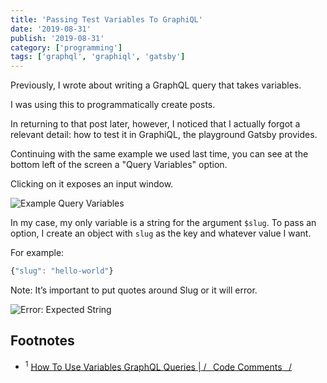 ```yaml
---
title: 'Passing Test Variables To GraphiQL'
date: '2019-08-31'
publish: '2019-08-31'
category: ['programming']
tags: ['graphql', 'graphiql', 'gatsby']
---
```


Previously, I wrote about writing a GraphQL query that takes variables.

I was using this to programmatically create posts.

In returning to that post later, however, I noticed that I actually forgot a relevant detail: how to test it in GraphiQL, the playground Gatsby provides.

Continuing with the same example we used last time, you can see at the bottom left of the screen a "Query Variables" option.

Clicking on it exposes an input window.

![Example Query Variables](https://res.cloudinary.com/scweiss1/image/upload/v1593196353/code-comments/example-query-variables_wkdfhr.png)

In my case, my only variable is a string for the argument `$slug`. To pass an option, I create an object with `slug` as the key and whatever value I want.

For example:

```javascript
{"slug": "hello-world"}
```

Note: It’s important to put quotes around Slug or it will error.

![Error: Expected String](https://res.cloudinary.com/scweiss1/image/upload/v1593196352/code-comments/error-expected-string_gq7uos.png)

## Footnotes

-   <sup>1</sup> [How To Use Variables GraphQL Queries | /_ Code Comments _/](https://www.stephencharlesweiss.com/2019-07-24/graphql-variable-queries/)
